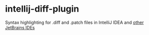 # intellij-diff-plugin

Syntax highlighting for .diff and .patch files in IntelliJ IDEA and [other JetBrains IDEs](https://www.jetbrains.com/products.html)

